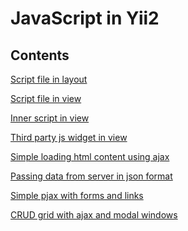 JavaScript in Yii2
============================

Contents
--------

[Script file in layout](docs/layout.md)

[Script file in view](docs/outer.md)

[Inner script in view](docs/inner.md)

[Third party js widget in view](docs/widget.md)

[Simple loading html content using ajax](docs/load.md)

[Passing data from server in json format](docs/json.md)

[Simple pjax with forms and links](docs/pjax.md)

[CRUD grid with ajax and modal windows](docs/grid.md)
